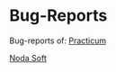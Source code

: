 # Bug-Reports

Bug-reports of:
[Practicum](https://o-zavorotnaya.youtrack.cloud/issues?q=%D0%BF%D1%80%D0%BE%D0%B5%D0%BA%D1%82:%20%7B%D0%9E%D0%BB%D1%8C%D0%B3%D0%B0%20%D0%97%D0%B0%D0%B2%D0%BE%D1%80%D0%BE%D1%82%D0%BD%D0%B0%D1%8F,%2050_1,%20Earth%7D)

[Noda Soft](https://o-zavorotnaya.youtrack.cloud/issues?q=%D0%BF%D1%80%D0%BE%D0%B5%D0%BA%D1%82:%20ABC)